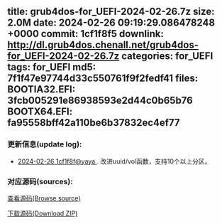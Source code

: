 title: grub4dos-for_UEFI-2024-02-26.7z
size: 2.0M
date: 2024-02-26 09:19:29.086478248 +0000
commit: 1cf1f8f5
downlink: http://dl.grub4dos.chenall.net/grub4dos-for_UEFI-2024-02-26.7z
categories: for_UEFI
tags: for_UEFI
md5: 7f1f47e97744d33c550761f9f2fedf41
files:
  BOOTIA32.EFI: 3fcb005291e86938593e2d44c0b65b76
  BOOTX64.EFI: fa95558bff42a110be6b37832ec4ef77
---

### 更新信息(update log):
  * [2024-02-26 1cf1f8f@yaya ](https://github.com/chenall/grub4dos/commit/1cf1f8f5322c3db67935ae775d3fa057de55dda7)     ﻿. 改进uuid/vol函数，支持10个以上分区。


### 对应源码(sources):
  [查看源码(Browse source)](https://github.com/chenall/grub4dos/tree/1cf1f8f5322c3db67935ae775d3fa057de55dda7)

  [下载源码(Download ZIP)](https://github.com/chenall/grub4dos/archive/1cf1f8f5322c3db67935ae775d3fa057de55dda7.zip)
